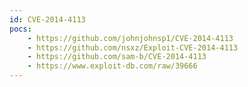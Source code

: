 ```yaml
---
id: CVE-2014-4113
pocs:
    - https://github.com/johnjohnsp1/CVE-2014-4113
    - https://github.com/nsxz/Exploit-CVE-2014-4113
    - https://github.com/sam-b/CVE-2014-4113
    - https://www.exploit-db.com/raw/39666
---
```


